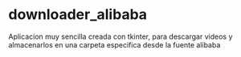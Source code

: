 # downloader_alibaba
Aplicacion muy sencilla creada con tkinter, para descargar videos y almacenarlos en una carpeta especifica desde la fuente alibaba

